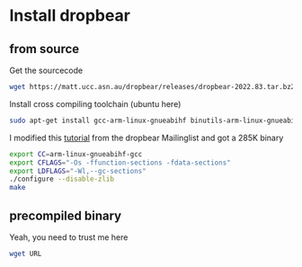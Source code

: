 # Install dropbear

## from source

Get the sourcecode

```bash
wget https://matt.ucc.asn.au/dropbear/releases/dropbear-2022.83.tar.bz2
```

Install cross compiling toolchain (ubuntu here)

```bash
sudo apt-get install gcc-arm-linux-gnueabihf binutils-arm-linux-gnueabihf
```

I modified this [tutorial](https://lists.ucc.gu.uwa.edu.au/pipermail/dropbear/2004q3/000022.html) from the dropbear Mailinglist and got a 285K binary

```bash
export CC=arm-linux-gnueabihf-gcc
export CFLAGS="-Os -ffunction-sections -fdata-sections"
export LDFLAGS="-Wl,--gc-sections"
./configure --disable-zlib 
make
```

## precompiled binary

Yeah, you need to trust me here

```bash
wget URL
```

